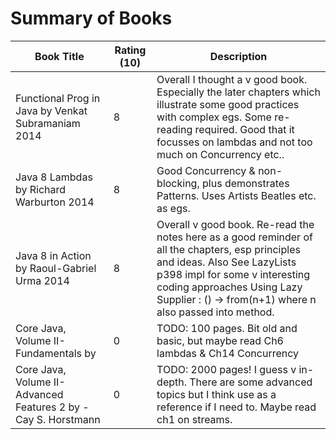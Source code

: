 # Summary of Books


Book Title | Rating (10) | Description
---------- | ----------- | -------------
Functional Prog in Java by  Venkat Subramaniam 2014 | 8 | Overall I thought a v good book. Especially the later chapters which illustrate some good practices with complex egs. Some re-reading required. Good that it focusses on lambdas and not too much on Concurrency etc..
Java 8 Lambdas by Richard Warburton 2014 | 8 | Good Concurrency & non-blocking, plus demonstrates Patterns. Uses Artists Beatles etc. as egs.
Java 8 in Action by Raoul-Gabriel Urma 2014 | 8 | Overall v good book. Re-read the notes here as a good reminder of all the chapters, esp principles and ideas. Also See LazyLists p398 impl for some v interesting coding approaches Using Lazy Supplier : () -> from(n+1) where n also passed into method. 
Core Java, Volume II-Fundamentals by | 0 | TODO: 100 pages. Bit old and basic, but maybe read Ch6 lambdas & Ch14 Concurrency
Core Java, Volume II-Advanced Features 2 by  - Cay S. Horstmann | 0 | TODO: 2000 pages! I guess v in-depth. There are some advanced topics but I think use as a reference if I need to. Maybe read ch1 on streams.
